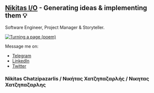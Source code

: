 ## [Nikitas I/O](https://nikitas.io) - Generating ideas & implementing them 💡
Software Engineer, Project Manager & Storyteller.

[![Turning a page (poem)](https://youtube-md.vercel.app/oFautYgMwrA)](https://www.youtube.com/watch?v=oFautYgMwrA)

Message me on:
- [Telegram](https://t.me/nikitas_io)
- [LinkedIn](https://www.linkedin.com/in/nikitas-io/)
- [Twitter](https://twitter.com/nikitas_io)

### Nikitas Chatzipazarlis / Νικήτας Χατζηπαζαρλής / Νικητας Χατζηπαζαρλης



<!--
**Nikitas-io/Nikitas-io** is a ✨ _special_ ✨ repository because its `README.md` (this file) appears on your GitHub profile.

Here are some ideas to get you started:

- 🔭 I’m currently working on ...
- 🌱 I’m currently learning ...
- 👯 I’m looking to collaborate on ...
- 🤔 I’m looking for help with ...
- 💬 Ask me about ...
- 📫 How to reach me: ...
- 😄 Pronouns: ...
- ⚡ Fun fact: ...
-->
